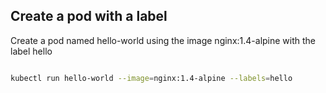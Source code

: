 ## Create a pod with a label

Create a pod named hello-world using the image nginx:1.4-alpine with the label hello

```sh

kubectl run hello-world --image=nginx:1.4-alpine --labels=hello

```

